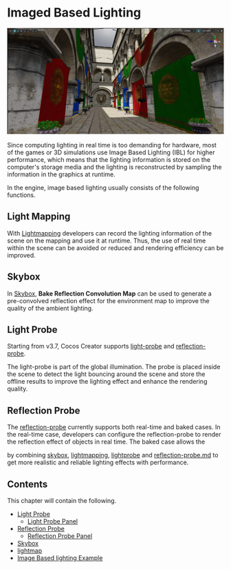 # Imaged Based Lighting

![preview](img/index.png)

Since computing lighting in real time is too demanding for hardware, most of the games or 3D simulations use Image Based Lighting (IBL) for higher performance, which means that the lighting information is stored on the computer's storage media and the lighting is reconstructed by sampling the information in the graphics at runtime.

In the engine, image based lighting usually consists of the following functions.

## Light Mapping

With [Lightmapping](../lightmap.md) developers can record the lighting information of the scene on the mapping and use it at runtime. Thus, the use of real time within the scene can be avoided or reduced and rendering efficiency can be improved.

## Skybox

In [Skybox](../../skybox.md), **Bake Reflection Convolution Map** can be used to generate a pre-convolved reflection effect for the environment map to improve the quality of the ambient lighting.

## Light Probe

Starting from v3.7, Cocos Creator supports [light-probe](light-probe.md) and [reflection-probe](reflection-probe.md).

The light-probe is part of the global illumination. The probe is placed inside the scene to detect the light bouncing around the scene and store the offline results to improve the lighting effect and enhance the rendering quality.

## Reflection Probe

The [reflection-probe](reflection-probe.md) currently supports both real-time and baked cases. In the real-time case, developers can configure the reflection-probe to render the reflection effect of objects in real time. The baked case allows the

by combining [skybox](../../skybox.md), [lightmapping](../lightmap.md), [lightprobe](./light-probe.md) and [reflection-probe.md](reflection-probe.md) to get more realistic and reliable lighting effects with performance.

## Contents

This chapter will contain the following.

- [Light Probe](light-probe.md)
    - [Light Probe Panel](light-probe-panel.md)
- [Reflection Probe](reflection-probe.md)
    - [Reflection Probe Panel](reflection-probe-panel.md)
- [Skybox](../../skybox.md)
- [lightmap](../lightmap.md)
- [Image Based lighting Example](example.md)